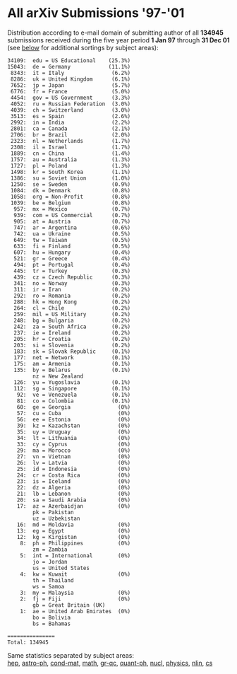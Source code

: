All arXiv Submissions '97-'01
=============================

Distribution according to e-mail domain of submitting author of all
**134945** submissions received during the five year period **1 Jan 97**
through **31 Dec 01** (see [below](#rest) for additional sortings by
subject areas):

    34109:  edu = US Educational    (25.3%)
    15043:  de = Germany            (11.1%)
     8343:  it = Italy               (6.2%)
     8286:  uk = United Kingdom      (6.1%)
     7652:  jp = Japan               (5.7%)
     6776:  fr = France              (5.0%)
     4454:  gov = US Government      (3.3%)
     4052:  ru = Russian Federation  (3.0%)
     4039:  ch = Switzerland         (3.0%)
     3513:  es = Spain               (2.6%)
     2992:  in = India               (2.2%)
     2801:  ca = Canada              (2.1%)
     2706:  br = Brazil              (2.0%)
     2323:  nl = Netherlands         (1.7%)
     2308:  il = Israel              (1.7%)
     1889:  cn = China               (1.4%)
     1757:  au = Australia           (1.3%)
     1727:  pl = Poland              (1.3%)
     1498:  kr = South Korea         (1.1%)
     1386:  su = Soviet Union        (1.0%)
     1250:  se = Sweden              (0.9%)
     1084:  dk = Denmark             (0.8%)
     1058:  org = Non-Profit         (0.8%)
     1039:  be = Belgium             (0.8%)
      957:  mx = Mexico              (0.7%)
      939:  com = US Commercial      (0.7%)
      905:  at = Austria             (0.7%)
      747:  ar = Argentina           (0.6%)
      742:  ua = Ukraine             (0.5%)
      649:  tw = Taiwan              (0.5%)
      633:  fi = Finland             (0.5%)
      607:  hu = Hungary             (0.4%)
      521:  gr = Greece              (0.4%)
      494:  pt = Portugal            (0.4%)
      445:  tr = Turkey              (0.3%)
      439:  cz = Czech Republic      (0.3%)
      341:  no = Norway              (0.3%)
      311:  ir = Iran                (0.2%)
      292:  ro = Romania             (0.2%)
      288:  hk = Hong Kong           (0.2%)
      264:  cl = Chile               (0.2%)
      259:  mil = US Military        (0.2%)
      248:  bg = Bulgaria            (0.2%)
      242:  za = South Africa        (0.2%)
      237:  ie = Ireland             (0.2%)
      205:  hr = Croatia             (0.2%)
      203:  si = Slovenia            (0.2%)
      183:  sk = Slovak Republic     (0.1%)
      177:  net = Network            (0.1%)
      175:  am = Armenia             (0.1%)
      135:  by = Belarus             (0.1%)
            nz = New Zealand
      126:  yu = Yugoslavia          (0.1%)
      112:  sg = Singapore           (0.1%)
       92:  ve = Venezuela           (0.1%)
       81:  co = Colombia            (0.1%)
       60:  ge = Georgia               (0%)
       57:  cu = Cuba                  (0%)
       56:  ee = Estonia               (0%)
       39:  kz = Kazachstan            (0%)
       35:  uy = Uruguay               (0%)
       34:  lt = Lithuania             (0%)
       33:  cy = Cyprus                (0%)
       29:  ma = Morocco               (0%)
       27:  vn = Vietnam               (0%)
       26:  lv = Latvia                (0%)
       25:  id = Indonesia             (0%)
       24:  cr = Costa Rica            (0%)
       23:  is = Iceland               (0%)
       22:  dz = Algeria               (0%)
       21:  lb = Lebanon               (0%)
       20:  sa = Saudi Arabia          (0%)
       17:  az = Azerbaidjan           (0%)
            pk = Pakistan
            uz = Uzbekistan
       16:  md = Moldavia              (0%)
       13:  eg = Egypt                 (0%)
       12:  kg = Kirgistan             (0%)
        8:  ph = Philippines           (0%)
            zm = Zambia
        5:  int = International        (0%)
            jo = Jordan
            us = United States
        4:  kw = Kuwait                (0%)
            th = Thailand
            ws = Samoa
        3:  my = Malaysia              (0%)
        2:  fj = Fiji                  (0%)
            gb = Great Britain (UK)
        1:  ae = United Arab Emirates  (0%)
            bo = Bolivia
            bs = Bahamas

    ===============
    Total: 134945

<span id="rest">Same</span> statistics separated by subject areas:  
[hep](au_hep.html), [astro-ph](au_astro-ph.html),
[cond-mat](au_cond-mat.html), [math](au_math.html),
[gr-qc](au_gr-qc.html), [quant-ph](au_quant-ph.html),
[nucl](au_nucl.html), [physics](au_physics.html), [nlin](au_nlin.html),
[cs](au_cs.html)
